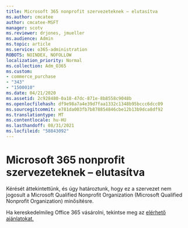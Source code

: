 ```yaml
---
title: Microsoft 365 nonprofit szervezeteknek – elutasítva
ms.author: cmcatee
author: cmcatee-MSFT
manager: scotv
ms.reviewer: drjones, jmueller
ms.audience: Admin
ms.topic: article
ms.service: o365-administration
ROBOTS: NOINDEX, NOFOLLOW
localization_priority: Normal
ms.collection: Adm_O365
ms.custom:
- commerce_purchase
- "343"
- "1500010"
ms.date: 04/21/2020
ms.assetid: 2c928480-0a18-47dc-871e-8b8558c9048b
ms.openlocfilehash: df9e98a7a4e39d7faa1332c1348b95bccc6dcc09
ms.sourcegitcommit: e781da003fb7b878854846cbe12b13b9dca8df92
ms.translationtype: MT
ms.contentlocale: hu-HU
ms.lasthandoff: 08/31/2021
ms.locfileid: "58843092"
---
```

# <a name="microsoft-365-for-nonprofits---declined"></a>Microsoft 365 nonprofit szervezeteknek – elutasítva

Kérését áttekintettünk, és úgy határoztunk, hogy ez a szervezet nem jogosult a Microsoft Qualified Nonprofit Organization (Microsoft Qualified Nonprofit Organization) minősítésre.
  
Ha kereskedelmileg Office 365 vásárolni, tekintse meg az [elérhető ajánlatokat.](https://portal.office.com/AdminPortal/Home)
